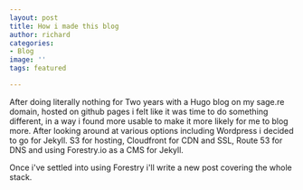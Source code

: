```yaml
---
layout: post
title: How i made this blog
author: richard
categories:
- Blog
image: ''
tags: featured

---
```

After doing literally nothing for Two years with a Hugo blog on my sage.re domain, hosted on github pages i felt like it was time to do something different, in a way i found more usable to make it more likely for me to blog more. After looking around at various options including Wordpress i decided to go for Jekyll. S3 for hosting, Cloudfront for CDN and SSL, Route 53 for DNS and using Forestry.io as a CMS for Jekyll.

Once i've settled into using Forestry i'll write a new post covering the whole stack.